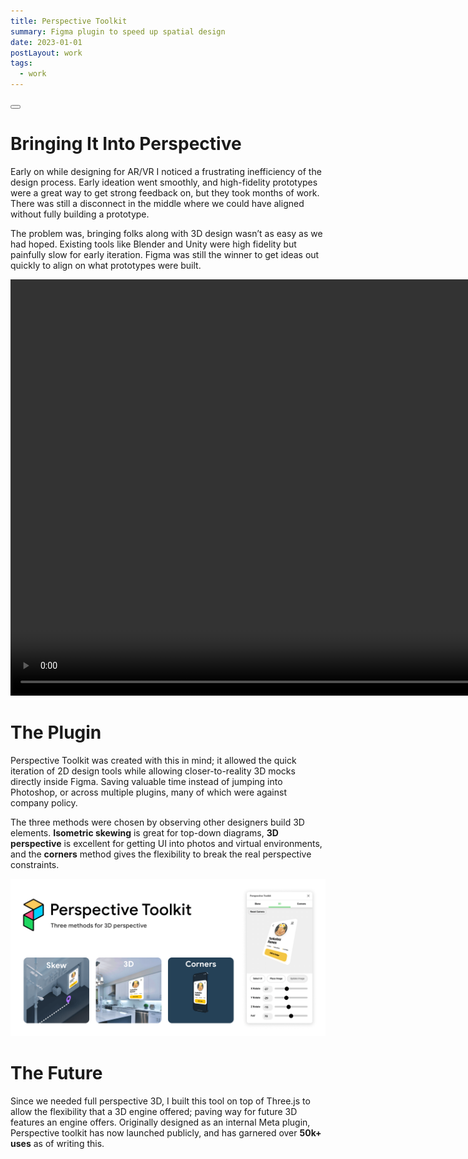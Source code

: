 ```yaml
---
title: Perspective Toolkit
summary: Figma plugin to speed up spatial design
date: 2023-01-01
postLayout: work 
tags:
  - work
---
```


<a class="topLink" href="https://www.figma.com/community/plugin/862059663689780943/Perspective-Toolkit">
  <button class="secondary center" data="Try It in Figma"><span class="border"></span><span class="shadow"></button></a>
</a><br>

# Bringing It Into Perspective

Early on while designing for AR/VR I noticed a frustrating inefficiency of the design process. Early ideation went smoothly, and high-fidelity prototypes were a great way to get strong feedback on, but they took months of work. There was still a disconnect in the middle where we could have aligned without fully building a prototype. 

<!-- ![Brainstorming → Mocks and iteration (Figma mocks → photoshop) → Narrow down to prototype](https://source.unsplash.com/random/600x400) -->

The problem was, bringing folks along with 3D design wasn’t as easy as we had hoped. Existing tools like Blender and Unity were high fidelity but painfully slow for early iteration. Figma was still the winner to get ideas out quickly to align on what prototypes were built. 

<video height="666" width="1280" autoplay="true" loop="true" playsinline="true" muted>
    <source src="../static/img/PToolkit.webm" type="video/webm">
    <source src="../static/img/PToolkit.mp4" type="video/mp4">
    <source src="../static/img/PToolkit.mov" type="video/mov">
    <p>Your browser does not support embedded videos</p>
</video>

# The Plugin
Perspective Toolkit was created with this in mind; it allowed the quick iteration of 2D design tools while allowing closer-to-reality 3D mocks directly inside Figma. Saving valuable time instead of jumping into Photoshop, or across multiple plugins, many of which were against company policy.

The three methods were chosen by observing other designers build 3D elements. **Isometric skewing** is great for top-down diagrams, **3D perspective** is excellent for getting UI into photos and virtual environments, and the **corners** method gives the flexibility to break the real perspective constraints. 

![three types of 3D](../static/img/ptoolkitoverview.png)

# The Future
Since we needed full perspective 3D, I built this tool on top of Three.js to allow the flexibility that a 3D engine offered; paving way for future 3D features an engine offers. Originally designed as an internal Meta plugin, Perspective toolkit has now launched publicly, and has garnered over **50k+ uses** as of writing this.
